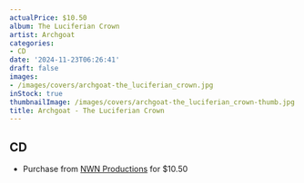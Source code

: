 ```yaml
---
actualPrice: $10.50
album: The Luciferian Crown
artist: Archgoat
categories:
- CD
date: '2024-11-23T06:26:41'
draft: false
images:
- /images/covers/archgoat-the_luciferian_crown.jpg
inStock: true
thumbnailImage: /images/covers/archgoat-the_luciferian_crown-thumb.jpg
title: Archgoat - The Luciferian Crown
---
```


## CD
* Purchase from [NWN Productions](http://shop.nwnprod.com/index.php?route=product/product&path=93&product_id=55277&sort=pd.name&order=ASC) for $10.50
